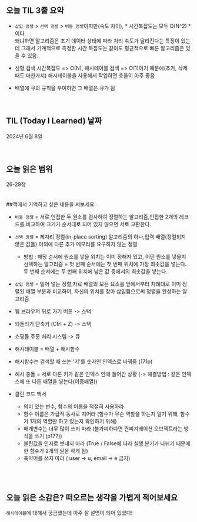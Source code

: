 
## 오늘 TIL 3줄 요약

- `삽입 정렬` > `선택 정렬` > `버블 정렬`이지만(속도 차이), * 시간복잡도는 모두 O(N^2) * 이다. <br/>
왜냐하면 알고리즘은 초기 데이터 상태에 따라 처리 속도가 달라진다는 특징이 있는데 그래서 기계적으로 측정한 시간 복잡도는 같아도 평균적으로 빠른 알고리즘은 있을 수 있음.<br/>

- 선형 검색 시간복잡도 => O(N), 해시테이블 검색 => O(1)이기 때문에(추가, 삭제 때도 마찬가지) 해시테이블을 사용해서 작업하면 효율이 아주 좋음<br/>

- 배열에 큐의 규칙을 부여하면 그 배열은 큐가 됨
<br/><br/><br/>
## TIL (Today I Learned) 날짜

2024년 6월 8일
<br/><br/><br/>
## 오늘 읽은 범위

26-29장
<br/><br/><br/>
##책에서 기억하고 싶은 내용을 써보세요.

- `버블 정렬` = 서로 인접한 두 원소를 검사하여 정렬하는 알고리즘,인접한 2개의 레코드를 비교하여 크기가 순서대로 되어 있지 않으면 서로 교환한다.<br/>
- `선택 정렬` = 제자리 정렬(in-place sorting) 알고리즘의 하나,입력 배열(정렬되지 않은 값들) 이외에 다른 추가 메모리를 요구하지 않는 정렬
  - 방법 : 해당 순서에 원소를 넣을 위치는 이미 정해져 있고, 어떤 원소를 넣을지 선택하는 알고리즘 = 첫 번째 순서에는 첫 번째 위치에 가장 최솟값을 넣는다.<br/>
  두 번째 순서에는 두 번째 위치에 남은 값 중에서의 최솟값을 넣는다.<br/>
- `삽입 정렬` = 밀어 넣는 정렬,자료 배열의 모든 요소를 앞에서부터 차례대로 이미 정렬된 배열 부분과 비교하여, 자신의 위치를 찾아 삽입함으로써 정렬을 완성하는 알고리즘<br/>
- 웹 브라우저 뒤로 가기 버튼 -> 스택<br/>
- 되돌리기 단축키 (Ctrl + Z) -> 스택<br/>
- 쇼핑몰 주문 처리 시스템 -> 큐<br/>

- 해시테이블 = 배열 + 해시함수<br/>
- 해시함수는 검색할 때 쓰는 '키'를 숫자인 인덱스로 바꿔줌 (171p)<br/>
- 해시 충돌 = 서로 다른 키가 같은 인덱스 안에 들어간 상황 (-> 해결방법 : 같은 인덱스에 또 다른 배열을 넣는다(이중배열))<br/>
- 클린 코드 백서
  - 의미 있는 변수, 함수의 이름을 적절히 사용하라<br/>
  - 함수 이름은 가급적 동사로 지어라 (함수가 무슨 역할을 하는지 알기 위해, 함수가 1개의 역할만 하고 있는지 확인하기 위해)<br/>
  - 매개변수는 너무 많이 쓰지 마라 (불가피하다면 컨피겨레이션 오브젝트라는 방식을 쓰기 (p177))<br/>
  - 불린값을 인자로 보내지 마라 (True / False에 따라 실행 분기가 나뉘기 때문에 한 함수가 2개의 일을 하게 됨)<br/>
  - 축약어를 쓰지 마라 ( user -> u, email -> e 금지)<br/>
<br/><br/><br/>
## 오늘 읽은 소감은? 떠오르는 생각을 가볍게 적어보세요

`해시테이블`에 대해서 궁금했는데 아주 잘 설명이 되어 있었다!
